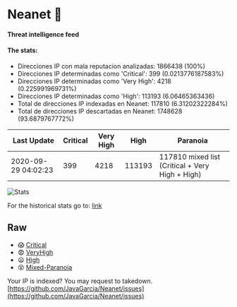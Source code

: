 # Neanet :hocho:
#### Threat intelligence feed
#### The stats:

- Direcciones IP con mala reputacion analizadas: 1866438 (100%)
- Direcciones IP determinadas como 'Critical':  399 (0.0213776187583%)
- Direcciones IP determinadas como 'Very High':  4218 (0.225991969731%)
- Direcciones IP determinadas como 'High':  113193 (6.06465363436)
- Total de direcciones IP indexadas en Neanet:  117810 (6.31202322284%)
- Total de direcciones IP descartadas en Neanet:  1748628 (93.6879767772%)

| Last Update | Critical | Very High | High | Paranoia |
| --- | --- | --- | --- | --- |
| 2020-09-29 04:02:23 | 399 | 4218 | 113193 | 117810 mixed list (Critical + Very High + High)|

![Stats](https://docs.google.com/spreadsheets/d/e/2PACX-1vSnaNMIXVabIpDJjufMlzH7poXnshF3mgd8Is1g9ytUEzVsP5my4Trn8f-xkoLLQ38xpL3HtmUexLo6/pubchart?oid=501124687&format=image)

For the historical stats go to: [link](/stats.csv)
## Raw
- :scream: [Critical](https://raw.githubusercontent.com/JavaGarcia/Neanet/master/blacklists/neanet_critical.txt)
- :fearful: [VeryHigh](https://raw.githubusercontent.com/JavaGarcia/Neanet/master/blacklists/neanet_veryHigh.txtt)
- :frowning: [High](https://raw.githubusercontent.com/JavaGarcia/Neanet/master/blacklists/neanet_high.txt)
- :dizzy_face: [Mixed-Paranoia](https://raw.githubusercontent.com/JavaGarcia/Neanet/master/blacklists/neanet_all.txt)


Your IP is indexed? You may request to takedown. [https://github.com/JavaGarcia/Neanet/issues](https://github.com/JavaGarcia/Neanet/issues)



































































































































































































































































































































































































































































































































































































































































































































































































































































































































































































































































































































